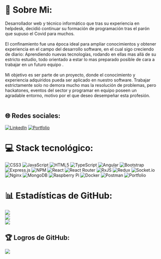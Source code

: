 # 💫 Sobre Mi:
Desarrollador web y técnico informático que tras su experiencia en helpdesk, decidió continuar su formación de programación tras el parón que supuso el Covid para muchos.<br><br>
El confinamiento fue una época ideal para ampliar conocimientos y obtener experiencia en el campo del desarrollo software, en el cual sigo creciendo de diario: Aprendiendo nuevas tecnologías, rodando en ellas mas allá de su estricto estudio, todo orientado a estar lo mas preparado posible de cara a trabajar en un futuro equipo .<br><br>
Mi objetivo es ser parte de un proyecto, donde el conocimiento y experiencia adquiridos pueda ser aplicado en nuestro software. Trabajar estrictamente solo no demora mucho mas la resolución de problemas, pero hackatones, eventos del sector y programar en equipo poseen un agradable entorno, motivo por el que deseo desempeñar esta profesión.<br><br>


## 🌐 Redes sociales:
[![LinkedIn](https://img.shields.io/badge/LinkedIn-%230077B5.svg?logo=linkedin&logoColor=white)](https://linkedin.com/in/cmfraile)
[![Portfolio](https://img.shields.io/badge/-Portfolio-brightgreen)](https://cmfg.dev)

# 💻 Stack tecnológico:
![CSS3](https://img.shields.io/badge/css3-%231572B6.svg?style=for-the-badge&logo=css3&logoColor=white) ![JavaScript](https://img.shields.io/badge/javascript-%23323330.svg?style=for-the-badge&logo=javascript&logoColor=%23F7DF1E) ![HTML5](https://img.shields.io/badge/html5-%23E34F26.svg?style=for-the-badge&logo=html5&logoColor=white) ![TypeScript](https://img.shields.io/badge/typescript-%23007ACC.svg?style=for-the-badge&logo=typescript&logoColor=white) ![Angular](https://img.shields.io/badge/angular-%23DD0031.svg?style=for-the-badge&logo=angular&logoColor=white) ![Bootstrap](https://img.shields.io/badge/bootstrap-%23563D7C.svg?style=for-the-badge&logo=bootstrap&logoColor=white) ![Express.js](https://img.shields.io/badge/express.js-%23404d59.svg?style=for-the-badge&logo=express&logoColor=%2361DAFB) ![NPM](https://img.shields.io/badge/NPM-%23000000.svg?style=for-the-badge&logo=npm&logoColor=white) ![React](https://img.shields.io/badge/react-%2320232a.svg?style=for-the-badge&logo=react&logoColor=%2361DAFB) ![React Router](https://img.shields.io/badge/React_Router-CA4245?style=for-the-badge&logo=react-router&logoColor=white) ![RxJS](https://img.shields.io/badge/rxjs-%23B7178C.svg?style=for-the-badge&logo=reactivex&logoColor=white) ![Redux](https://img.shields.io/badge/redux-%23593d88.svg?style=for-the-badge&logo=redux&logoColor=white) ![Socket.io](https://img.shields.io/badge/Socket.io-black?style=for-the-badge&logo=socket.io&badgeColor=010101) ![Nginx](https://img.shields.io/badge/nginx-%23009639.svg?style=for-the-badge&logo=nginx&logoColor=white) ![MongoDB](https://img.shields.io/badge/MongoDB-%234ea94b.svg?style=for-the-badge&logo=mongodb&logoColor=white) ![Raspberry Pi](https://img.shields.io/badge/-RaspberryPi-C51A4A?style=for-the-badge&logo=Raspberry-Pi) ![Docker](https://img.shields.io/badge/docker-%230db7ed.svg?style=for-the-badge&logo=docker&logoColor=white) ![Postman](https://img.shields.io/badge/Postman-FF6C37?style=for-the-badge&logo=postman&logoColor=white) ![Portfolio](https://img.shields.io/badge/Portfolio-%23000000.svg?style=for-the-badge&logo=firefox&logoColor=#FF7139)
# 📊 Estadísticas de GitHub:
![](https://github-readme-stats.vercel.app/api?username=cmfraile&theme=synthwave&hide_border=false&include_all_commits=true&count_private=true)<br/>
![](https://github-readme-streak-stats.herokuapp.com/?user=cmfraile&theme=synthwave&hide_border=false)<br/>
![](https://github-readme-stats.vercel.app/api/top-langs/?username=cmfraile&theme=synthwave&hide_border=false&include_all_commits=true&count_private=true&layout=compact)

## 🏆 Logros de GitHub:
![](https://github-profile-trophy.vercel.app/?username=cmfraile&theme=tokyonight&no-frame=false&no-bg=false&margin-w=4)

<!-- Proudly created with GPRM ( https://gprm.itsvg.in ) -->

